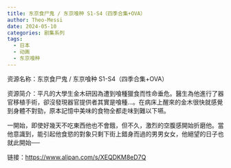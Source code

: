 ```yaml
---
title: 东京食尸鬼 / 东京喰种 S1-S4（四季合集+OVA）
author: Theo-Messi
date: 2024-05-10
categories: 剧集系列
tags:
  - 日本
  - 动画
  - 东京喰种
---
```


资源名称：东京食尸鬼 / 东京喰种 S1-S4（四季合集+OVA）

资源简介：平凡的大學生金木研因為遭到喰種獵食而性命垂危。醫生為他進行了器官移植手術，卻沒發現器官提供者其實是喰種…。在病床上醒來的金木很快就感覺到身體不對勁，原本記憶中美味的食物全都走味到難以下嚥。

一開始，即使好幾天不吃東西他也不會餓，但不久，激烈的空腹感開始折磨他。當他意識到，能引起他食慾的對象只剩下街上錯身而過的男男女女，他絕望的日子也就此開始──

链接：https://www.alipan.com/s/XEQDKM8eD7Q
